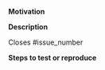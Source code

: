 **Motivation**

<!-- Why is this PR exists? What are the goals of the pull request? -->

**Description**

<!-- A clear and concise general description of the changes of this PR commits -->

<!-- If applicable, add screenshots to help explain your solution -->

<!-- Link to issues: Resolves #111, Resolves #222 -->
Closes #issue_number

**Steps to test or reproduce**

<!--Steps to reproduce the behavior:
```sh
git checkout <feature_branch>
lodestar beacon --new-flag option1
```
-->
